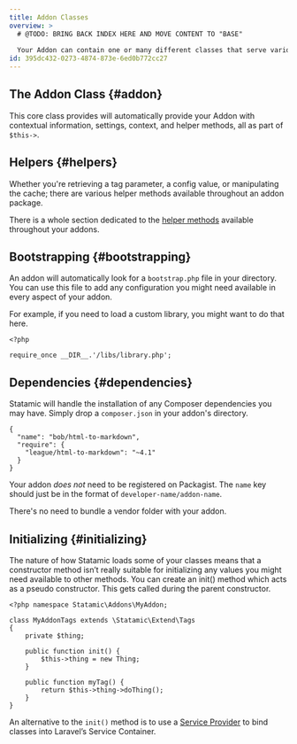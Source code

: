 ```yaml
---
title: Addon Classes
overview: >
  # @TODO: BRING BACK INDEX HERE AND MOVE CONTENT TO "BASE"
  
  Your Addon can contain one or many different classes that serve various purposes. Each will inherit functionality, and therefore will `Extend` the core `Statamic\API\Addon` class, either directly, or abstractly. 
id: 395dc432-0273-4874-873e-6ed0b772cc27
---
```


## The Addon Class {#addon}

This core class provides will automatically provide your Addon with contextual information, settings, context, and helper methods, all as part of `$this->`.

## Helpers {#helpers}

Whether you're retrieving a tag parameter, a config value, or manipulating the cache; there are various helper methods available throughout an addon package. 

There is a whole section dedicated to the [helper methods][helpers] available throughout your addons.

## Bootstrapping {#bootstrapping}

An addon will automatically look for a `bootstrap.php` file in your directory. You can use this file to add any configuration you might need available in every aspect of your addon.

For example, if you need to load a custom library, you might want to do that here.

```.language-php
<?php

require_once __DIR__.'/libs/library.php';
```

## Dependencies {#dependencies}

Statamic will handle the installation of any Composer dependencies you may have. Simply drop a `composer.json` in your addon's directory.

``` .language-javascript
{
  "name": "bob/html-to-markdown",
  "require": {
    "league/html-to-markdown": "~4.1"
  }
}
```

Your addon _does not_ need to be registered on Packagist. The `name` key should just be in the format of `developer-name/addon-name`.

There's no need to bundle a vendor folder with your addon.

## Initializing {#initializing}

The nature of how Statamic loads some of your classes means that a constructor method isn’t really suitable for initializing any values you might need available to other methods. You can create an init() method which acts as a pseudo constructor. This gets called during the parent constructor.

``` .language-php
<?php namespace Statamic\Addons\MyAddon;

class MyAddonTags extends \Statamic\Extend\Tags
{
    private $thing;

    public function init() {
        $this->thing = new Thing;
    }

    public function myTag() {
        return $this->thing->doThing();
    }
}
```

An alternative to the `init()` method is to use a [Service Provider][service-provider] to bind classes into Laravel’s Service Container.

[helpers]: /addons/helpers
[service-provider]: /addons/structure/service-providers
